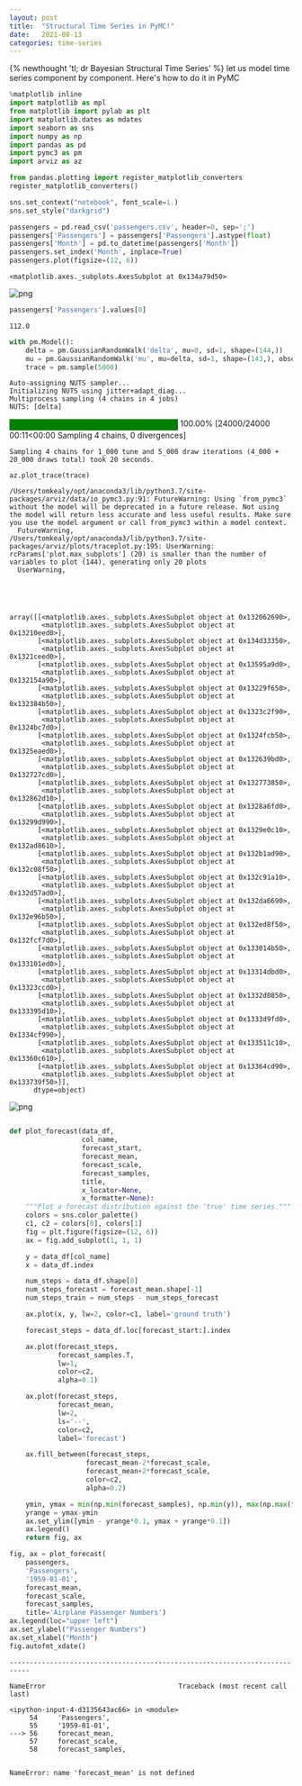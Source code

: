 ```yaml
---
layout: post
title:  "Structural Time Series in PyMC!"
date:   2021-08-13
categories: time-series
---
```

{% newthought 'tl; dr Bayesian Structural Time Series' %} let us model time series component by component. Here's how to do it in PyMC<!--more--> 

```python
%matplotlib inline
import matplotlib as mpl
from matplotlib import pylab as plt
import matplotlib.dates as mdates
import seaborn as sns
import numpy as np
import pandas as pd
import pymc3 as pm
import arviz as az

from pandas.plotting import register_matplotlib_converters
register_matplotlib_converters()

sns.set_context("notebook", font_scale=1.)
sns.set_style("darkgrid")
```


```python
passengers = pd.read_csv('passengers.csv', header=0, sep=';')
passengers['Passengers'] = passengers['Passengers'].astype(float)
passengers['Month'] = pd.to_datetime(passengers['Month'])
passengers.set_index('Month', inplace=True)
passengers.plot(figsize=(12, 6))
```




    <matplotlib.axes._subplots.AxesSubplot at 0x134a79d50>




    
![png](2021-08-13-Structural%20Time%20Series%20in%20PyMC3_files/2021-08-13-Structural%20Time%20Series%20in%20PyMC3_1_1.png)
    



```python
passengers['Passengers'].values[0]
```




    112.0




```python
with pm.Model():
    delta = pm.GaussianRandomWalk('delta', mu=0, sd=1, shape=(144,))
    mu = pm.GaussianRandomWalk('mu', mu=delta, sd=1, shape=(143,), observed=passengers['Passengers'])
    trace = pm.sample(5000)
```

    Auto-assigning NUTS sampler...
    Initializing NUTS using jitter+adapt_diag...
    Multiprocess sampling (4 chains in 4 jobs)
    NUTS: [delta]




<div>
    <style>
        /* Turns off some styling */
        progress {
            /* gets rid of default border in Firefox and Opera. */
            border: none;
            /* Needs to be in here for Safari polyfill so background images work as expected. */
            background-size: auto;
        }
        .progress-bar-interrupted, .progress-bar-interrupted::-webkit-progress-bar {
            background: #F44336;
        }
    </style>
  <progress value='24000' class='' max='24000' style='width:300px; height:20px; vertical-align: middle;'></progress>
  100.00% [24000/24000 00:11<00:00 Sampling 4 chains, 0 divergences]
</div>



    Sampling 4 chains for 1_000 tune and 5_000 draw iterations (4_000 + 20_000 draws total) took 20 seconds.



```python
az.plot_trace(trace)
```

    /Users/tomkealy/opt/anaconda3/lib/python3.7/site-packages/arviz/data/io_pymc3.py:91: FutureWarning: Using `from_pymc3` without the model will be deprecated in a future release. Not using the model will return less accurate and less useful results. Make sure you use the model argument or call from_pymc3 within a model context.
      FutureWarning,
    /Users/tomkealy/opt/anaconda3/lib/python3.7/site-packages/arviz/plots/traceplot.py:195: UserWarning: rcParams['plot.max_subplots'] (20) is smaller than the number of variables to plot (144), generating only 20 plots
      UserWarning,





    array([[<matplotlib.axes._subplots.AxesSubplot object at 0x132062690>,
            <matplotlib.axes._subplots.AxesSubplot object at 0x13210eed0>],
           [<matplotlib.axes._subplots.AxesSubplot object at 0x134d33350>,
            <matplotlib.axes._subplots.AxesSubplot object at 0x1321ceed0>],
           [<matplotlib.axes._subplots.AxesSubplot object at 0x13595a9d0>,
            <matplotlib.axes._subplots.AxesSubplot object at 0x132154a90>],
           [<matplotlib.axes._subplots.AxesSubplot object at 0x13229f650>,
            <matplotlib.axes._subplots.AxesSubplot object at 0x132384b50>],
           [<matplotlib.axes._subplots.AxesSubplot object at 0x1323c2f90>,
            <matplotlib.axes._subplots.AxesSubplot object at 0x1324bc7d0>],
           [<matplotlib.axes._subplots.AxesSubplot object at 0x1324fcb50>,
            <matplotlib.axes._subplots.AxesSubplot object at 0x1325eaed0>],
           [<matplotlib.axes._subplots.AxesSubplot object at 0x132639bd0>,
            <matplotlib.axes._subplots.AxesSubplot object at 0x132727cd0>],
           [<matplotlib.axes._subplots.AxesSubplot object at 0x132773850>,
            <matplotlib.axes._subplots.AxesSubplot object at 0x132862d10>],
           [<matplotlib.axes._subplots.AxesSubplot object at 0x1328a6fd0>,
            <matplotlib.axes._subplots.AxesSubplot object at 0x13299d990>],
           [<matplotlib.axes._subplots.AxesSubplot object at 0x1329e0c10>,
            <matplotlib.axes._subplots.AxesSubplot object at 0x132ad8610>],
           [<matplotlib.axes._subplots.AxesSubplot object at 0x132b1ad90>,
            <matplotlib.axes._subplots.AxesSubplot object at 0x132c08f50>],
           [<matplotlib.axes._subplots.AxesSubplot object at 0x132c91a10>,
            <matplotlib.axes._subplots.AxesSubplot object at 0x132d57ad0>],
           [<matplotlib.axes._subplots.AxesSubplot object at 0x132da6690>,
            <matplotlib.axes._subplots.AxesSubplot object at 0x132e96b50>],
           [<matplotlib.axes._subplots.AxesSubplot object at 0x132ed8f50>,
            <matplotlib.axes._subplots.AxesSubplot object at 0x132fcf7d0>],
           [<matplotlib.axes._subplots.AxesSubplot object at 0x133014b50>,
            <matplotlib.axes._subplots.AxesSubplot object at 0x133101ed0>],
           [<matplotlib.axes._subplots.AxesSubplot object at 0x13314dbd0>,
            <matplotlib.axes._subplots.AxesSubplot object at 0x13323ccd0>],
           [<matplotlib.axes._subplots.AxesSubplot object at 0x1332d0850>,
            <matplotlib.axes._subplots.AxesSubplot object at 0x133395d10>],
           [<matplotlib.axes._subplots.AxesSubplot object at 0x1333d9fd0>,
            <matplotlib.axes._subplots.AxesSubplot object at 0x1334cf990>],
           [<matplotlib.axes._subplots.AxesSubplot object at 0x133511c10>,
            <matplotlib.axes._subplots.AxesSubplot object at 0x13360c610>],
           [<matplotlib.axes._subplots.AxesSubplot object at 0x13364cd90>,
            <matplotlib.axes._subplots.AxesSubplot object at 0x133739f50>]],
          dtype=object)




    
![png](2021-08-13-Structural%20Time%20Series%20in%20PyMC3_files/2021-08-13-Structural%20Time%20Series%20in%20PyMC3_4_2.png)
    



```python

```


```python
def plot_forecast(data_df,
                  col_name,
                  forecast_start,
                  forecast_mean, 
                  forecast_scale, 
                  forecast_samples,
                  title, 
                  x_locator=None, 
                  x_formatter=None):
    """Plot a forecast distribution against the 'true' time series."""
    colors = sns.color_palette()
    c1, c2 = colors[0], colors[1]
    fig = plt.figure(figsize=(12, 6))
    ax = fig.add_subplot(1, 1, 1)

    y = data_df[col_name]
    x = data_df.index

    num_steps = data_df.shape[0]
    num_steps_forecast = forecast_mean.shape[-1]
    num_steps_train = num_steps - num_steps_forecast

    ax.plot(x, y, lw=2, color=c1, label='ground truth')

    forecast_steps = data_df.loc[forecast_start:].index

    ax.plot(forecast_steps, 
            forecast_samples.T, 
            lw=1, 
            color=c2, 
            alpha=0.1)

    ax.plot(forecast_steps, 
            forecast_mean, 
            lw=2, 
            ls='--', 
            color=c2,
            label='forecast')

    ax.fill_between(forecast_steps,
                   forecast_mean-2*forecast_scale,
                   forecast_mean+2*forecast_scale, 
                   color=c2, 
                   alpha=0.2)

    ymin, ymax = min(np.min(forecast_samples), np.min(y)), max(np.max(forecast_samples), np.max(y))
    yrange = ymax-ymin
    ax.set_ylim([ymin - yrange*0.1, ymax + yrange*0.1])
    ax.legend()
    return fig, ax

fig, ax = plot_forecast(
    passengers,
    'Passengers',
    '1959-01-01',
    forecast_mean, 
    forecast_scale, 
    forecast_samples,
    title='Airplane Passenger Numbers')
ax.legend(loc="upper left")
ax.set_ylabel("Passenger Numbers")
ax.set_xlabel("Month")
fig.autofmt_xdate()
```


    ---------------------------------------------------------------------------

    NameError                                 Traceback (most recent call last)

    <ipython-input-4-d3135643ac66> in <module>
         54     'Passengers',
         55     '1959-01-01',
    ---> 56     forecast_mean,
         57     forecast_scale,
         58     forecast_samples,


    NameError: name 'forecast_mean' is not defined



```python

```
